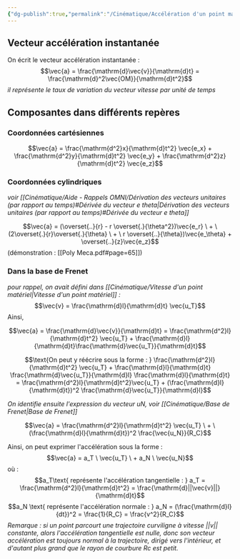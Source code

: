 ```yaml
---
{"dg-publish":true,"permalink":"/Cinématique/Accélération d'un point matériel/"}
---
```


## Vecteur accélération instantanée

On écrit le vecteur accélération instantanée :
$$\vec{a} = \frac{\mathrm{d}\vec{v}}{\mathrm{d}t} = \frac{\mathrm{d}^2\vec{OM}}{\mathrm{d}t^2}$$
*il représente le taux de variation du vecteur vitesse par unité de temps*


## Composantes dans différents repères

### Coordonnées cartésiennes

$$\vec{a} = \frac{\mathrm{d^2}x}{\mathrm{d}t^2} \vec{e_x} + \frac{\mathrm{d^2}y}{\mathrm{d}t^2} \vec{e_y} + \frac{\mathrm{d^2}z}{\mathrm{d}t^2} \vec{e_z}$$
### Coordonnées cylindriques
*voir [[Cinématique/Aide - Rappels OMNI/Dérivation des vecteurs unitaires (par rapport au temps)#Dérivée du vecteur e theta\|Dérivation des vecteurs unitaires (par rapport au temps)#Dérivée du vecteur e theta]]*

$$\vec{a} = (\overset{..}{r} - r \overset{.}{\theta^2})\vec{e_r} \ + \ (2\overset{.}{r}\overset{.}{\theta} \ + \ r \overset{..}{\theta})\vec{e_\theta} + \overset{..}{z}\vec{e_z}$$
(démonstration : [[Poly Meca.pdf#page=65]])

### Dans la base de Frenet

*pour rappel, on avait défini dans [[Cinématique/Vitesse d'un point matériel\|Vitesse d'un point matériel]] :*
$$\vec{v} = \frac{\mathrm{d}l}{\mathrm{d}t} \vec{u_T}$$
Ainsi, 

$$\vec{a} = \frac{\mathrm{d}\vec{v}}{\mathrm{d}t} = \frac{\mathrm{d^2}l}{\mathrm{d}t^2} \vec{u_T} + \frac{\mathrm{d}l}{\mathrm{d}t}\frac{\mathrm{d}\vec{u_T}}{\mathrm{d}t}$$

$$\text{On peut y réécrire sous la forme : } \frac{\mathrm{d^2}l}{\mathrm{d}t^2} \vec{u_T} + \frac{\mathrm{d}l}{\mathrm{d}t} \frac{\mathrm{d}\vec{u_T}}{\mathrm{d}l} \frac{\mathrm{d}l}{\mathrm{d}t} = \frac{\mathrm{d^2}l}{\mathrm{d}t^2}\vec{u_T} + (\frac{\mathrm{d}l}{\mathrm{d}t})^2 \frac{\mathrm{d}\vec{u_T}}{\mathrm{d}l}$$

*On identifie ensuite l'expression du vecteur uN, voir [[Cinématique/Base de Frenet\|Base de Frenet]]*

$$\vec{a} = \frac{\mathrm{d^2}l}{\mathrm{d}t^2} \vec{u_T} \ + \ (\frac{\mathrm{d}l}{\mathrm{d}t})^2 \frac{\vec{u_N}}{R_C}$$


Ainsi, on peut exprimer l'accélération sous la forme : 
$$\vec{a} = a_T \ \vec{u_T} \ + a_N \ \vec{u_N}$$
où :
$$a_T\text{ représente l'accélération tangentielle : } a_T = \frac{\mathrm{d^2}l}{\mathrm{d}t^2} = \frac{\mathrm{d}||\vec{v}||}{\mathrm{d}t}$$
$$a_N \text{ représente l'accélération normale : } a_N = (\frac{\mathrm{d}l}{dt})^2 = \frac{1}{R_C} = \frac{v^2}{R_C}$$
*Remarque : si un point parcourt une trajectoire curviligne à vitesse ||v|| constante, alors l'accélération tangentielle est nulle, donc son vecteur accélération est toujours normal à la trajectoire, dirigé vers l'intérieur, et d'autant plus grand que le rayon de courbure Rc est petit.*

